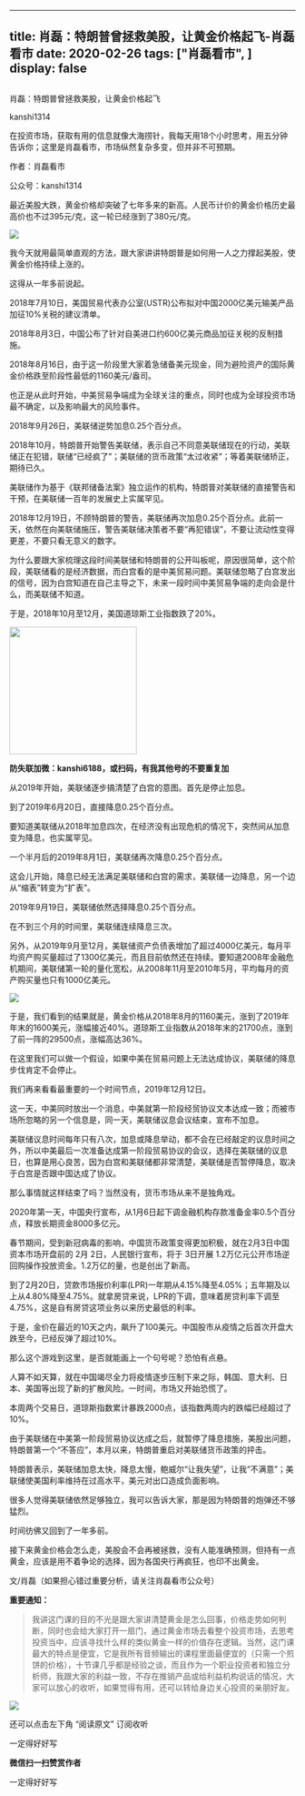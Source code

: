 
---
title:  肖磊：特朗普曾拯救美股，让黄金价格起飞-肖磊看市
date: 2020-02-26
tags: ["肖磊看市", ]
display: false
---


## 



肖磊：特朗普曾拯救美股，让黄金价格起飞




kanshi1314




在投资市场，获取有用的信息就像大海捞针，我每天用18个小时思考，用五分钟告诉你；这里是肖磊看市，市场纵然复杂多变，但并非不可预期。


作者：肖磊看市

公众号：kanshi1314



最近美股大跌，黄金价格却突破了七年多来的新高。人民币计价的黄金价格历史最高价也不过395元/克，这一轮已经涨到了380元/克。



<img class="rich_pages" data-ratio="0.4013409961685824" data-s="300,640" src="https://mmbiz.qpic.cn/mmbiz_png/rIYcHn0KrPRBjCmm1MAzzbsTO8NslBK4Auqo1jJR11s2ibW6PIoEK3Ga53dA8PzfxwDA7Pn4rgL5vVRD9TQxgTw/640?wx_fmt=png" data-type="png" data-w="2088" style=""/>



我今天就用最简单直观的方法，跟大家讲讲特朗普是如何用一人之力撑起美股，使黄金价格持续上涨的。



这得从一年多前说起。



2018年7月10日，美国贸易代表办公室(USTR)公布拟对中国2000亿美元输美产品加征10%关税的建议清单。



2018年8月3日，中国公布了针对自美进口约600亿美元商品加征关税的反制措施。



2018年8月16日，由于这一阶段里大家着急储备美元现金，同为避险资产的国际黄金价格跌至阶段性最低的1160美元/盎司。



也正是从此时开始，中美贸易争端成为全球关注的重点，同时也成为全球投资市场最不确定，以及影响最大的风险事件。



2018年9月26日，美联储逆势加息0.25个百分点。



2018年10月，特朗普开始警告美联储，表示自己不同意美联储现在的行动，美联储正在犯错，联储“已经疯了”；美联储的货币政策“太过收紧”；等着美联储矫正，期待已久。



美联储作为基于《联邦储备法案》独立运作的机构，特朗普对美联储的直接警告和干预，在美联储一百年的发展史上实属罕见。



2018年12月19日，不顾特朗普的警告，美联储再次加息0.25个百分点。此前一天，依然在向美联储施压，警告美联储决策者不要“再犯错误”，不要让流动性变得更差，不要只看无意义的数字。



为什么要跟大家梳理这段时间美联储和特朗普的公开叫板呢，原因很简单，这个阶段，美联储看的是经济数据，而白宫看的是中美贸易问题。美联储忽略了白宫发出的信号，因为白宫知道在自己主导之下，未来一段时间中美贸易争端的走向会是什么，而美联储不知道。



于是，2018年10月至12月，美国道琼斯工业指数跌了20%。



<img class="rich_pages" data-copyright="0" data-ratio="1" data-s="300,640" src="https://mmbiz.qpic.cn/mmbiz_jpg/rIYcHn0KrPQxE6zMiarib0VYKnt94Md6MMtJIw6YEwy8maoZPYfqopnlsqVs55Vz3JiaQIS7PZ1rg8lrYVngiaw9CQ/640?wx_fmt=jpeg" data-type="jpeg" data-w="430" style="height: 224px;width: 224px;"/>

**防失联加微：kanshi6188，或扫码，有我其他号的不要重复加**



从2019年开始，美联储逐步搞清楚了白宫的意图。首先是停止加息。

到了2019年6月20日，直接降息0.25个百分点。



要知道美联储从2018年加息四次，在经济没有出现危机的情况下，突然间从加息变为降息，也实属罕见。



一个半月后的2019年8月1日，美联储再次降息0.25个百分点。



这会儿开始，降息已经无法满足美联储和白宫的需求，美联储一边降息，另一个边从“缩表”转变为“扩表”。



2019年9月19日，美联储依然选择降息0.25个百分点。



在不到三个月的时间里，美联储连续降息三次。



另外，从2019年9月至12月，美联储资产负债表增加了超过4000亿美元，每月平均资产购买量超过了1300亿美元，而且目前依然还在持续。要知道2008年金融危机期间，美联储第一轮的量化宽松，从2008年11月至2010年5月，平均每月的资产购买量也只有1000亿美元。



<img class="rich_pages" data-ratio="0.49875" data-s="300,640" src="https://mmbiz.qpic.cn/mmbiz_jpg/rIYcHn0KrPRBjCmm1MAzzbsTO8NslBK4YltTYW7fTK5oLFpgVSzKic5ljhk9R77yO9k7xb7n7Mjiaib6gMKMuFhUw/640?wx_fmt=jpeg" data-type="jpeg" data-w="800" style="">



于是，我们看到的结果就是，黄金价格从2018年8月的1160美元，涨到了2019年年末的1600美元，涨幅接近40%。道琼斯工业指数从2018年末的21700点，涨到了前一阵的29500点，涨幅高达36%。



在这里我们可以做一个假设，如果中美在贸易问题上无法达成协议，美联储的降息步伐肯定不会停止。



我们再来看看最重要的一个时间节点，2019年12月12日。



这一天，中美同时放出一个消息，中美就第一阶段经贸协议文本达成一致；而被市场所忽略的另一个信息是，同一天，美联储议息会议结束，宣布不加息。



美联储议息时间每年只有八次，加息或降息举动，都不会在已经敲定的议息时间之外，所以中美最后一次准备达成第一阶段贸易协议的会议，选择在美联储的议息日，也算是用心良苦，因为白宫和美联储都非常清楚，美联储是否暂停降息，取决于白宫是否跟中国达成了协议。



那么事情就这样结束了吗？当然没有，货币市场从来不是独角戏。



2020年第一天，中国央行宣布，从1月6日起下调金融机构存款准备金率0.5个百分点，释放长期资金8000多亿元。



春节期间，受到新冠病毒的影响，中国货币政策变得更加积极，就在2月3日中国资本市场开盘前的&nbsp;2月&nbsp;2日，人民银行宣布，将于&nbsp;3日开展&nbsp;1.2万亿元公开市场逆回购操作投放资金。1.2万亿的量，也是创出了新高。



到了2月20日，贷款市场报价利率(LPR)一年期从4.15%降至4.05%；五年期及以上从4.80%降至4.75%。就拿房贷来说，LPR的下调，意味着房贷利率下调至4.75%，这是自有房贷这项业务以来历史最低的利率。



于是，金价在最近的10天之内，飙升了100美元。中国股市从疫情之后首次开盘大跌至今，已经反弹了超过10%。



那么这个游戏到这里，是否就能画上一个句号呢？恐怕有点悬。



人算不如天算，就在中国竭尽全力将疫情逐步压制下来之际，韩国、意大利、日本、美国等出现了新的扩散风险。一时间，市场又开始恐慌了。



本周两个交易日，道琼斯指数累计暴跌2000点，该指数两周内的跌幅已经超过了10%。



由于美联储在中美第一阶段贸易协议达成之后，就暂停了降息措施，美股出问题，特朗普第一个“不答应”，本月以来，特朗普重启对美联储货币政策的抨击。



特朗普表示，美联储加息太快，降息太慢，鲍威尔“让我失望”，让我“不满意”；美联储使美国利率维持在过高水平，美元对出口造成负面影响。



很多人觉得美联储依然足够独立，我可以告诉大家，那是因为特朗普的炮弹还不够猛烈。



时间彷佛又回到了一年多前。



接下来黄金价格会怎么走，美股会不会再被拯救，没有人能准确预测，但持有一点黄金，应该是用不着争论的选择，因为各国央行再疯狂，也印不出黄金。



文/肖磊（如果担心错过重要分析，请关注肖磊看市公众号）



**重要通知：**



> <section class="js_blockquote_digest"><section>我讲这门课的目的不光是跟大家讲清楚黄金是怎么回事，价格走势如何判断，同时也会给大家打开一扇门，通过黄金市场去看整个投资市场，去思考投资当中，应该寻找什么样的类似黄金一样的价值存在逻辑。当然，这门课最大的特点是便宜，它是我所有音频输出的课程里面最便宜的（只需一个煎饼的价格），十节课几乎都是经验之谈，而且作为一个职业投资者和独立分析师，我跟大家的利益一致，不存在推销产品或给利益机构说话的情况，大家可以放心的收听，如果觉得有用，还可以转给身边关心投资的亲朋好友。</section></section>



<img class="rich_pages" data-ratio="1.77734375" data-s="300,640" src="https://mmbiz.qpic.cn/mmbiz_jpg/rIYcHn0KrPTnVot4bsN2XibdeHamHKcqjTdOv8rbeick6HKxXnhrjiaC7g9NFoNk8mF0HfQm0wcG1hibdtF0uIB2zg/640?wx_fmt=jpeg" data-type="jpeg" data-w="1280"/>



还可以点击左下角&nbsp;“阅读原文”&nbsp;订阅收听

一定得好好写


**微信扫一扫赞赏作者**






一定得好好写









